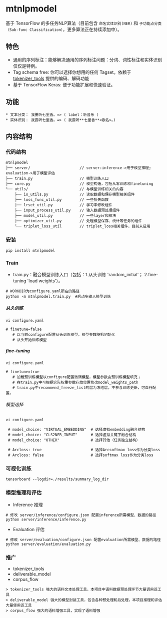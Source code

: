 # mtnlpmodel

基于 TensorFlow 的多任务NLP算法（目前包含 `命名实体识别(NER)` 和 `子功能点分类（Sub-func Classification）`，更多算法正在持续添加中）。

## 特色
* 通用的序列标注：能够解决通用的序列标注问题：分词、词性标注和实体识别仅仅是特例。
* Tag schema free: 你可以选择你想用的任何 Tagset。依赖于 [tokenizer_tools](https://github.com/howl-anderson/tokenizer_tools) 提供的编码、解码功能
* 基于 TensorFlow Keras: 便于功能扩展和快速验证。

## 功能
```
* 文本分类： 我要听七里香。=> ( label：听音乐 )
* 实体识别： 我要听七里香。=> ( 我要听**七里香**<歌名>。)
```
## 内容结构
### 代码结构
```
mtnlpmodel
├── server/                      // server:inference->用于模型推理; evaluation->用于模型评估     
├── train.py                     // 模型训练入口
├── core.py                      // 模型构造，包括从零训练和finetuning
└── utils/                       // 与模型训练相关的内容
    ├── io_utils.py              // 读取数据和保存模型相关组件
    ├── loss_func_util.py        // 一些损失函数
    ├── lrset_util.py            // 学习率修改组件
    ├── input_process_util.py    // 输入数据预处理组件
    ├── model_util.py            // 一些layer和模块
    ├── optimizer_util.py        // 处理模型保存、统计等任务的组件
    └── triplet_loss_util        // triplet_loss相关组件，目前未启用

```
### 安装
```
pip install mtnlpmodel
```
### Train
* train.py：融合模型训练入口（包括：1.从头训练 'random_initial'；
                                 2.fine-tuning 'load weights'）。
```
# WORKDIR为configure.yaml所在的路径
python -m mtnlpmodel.train.py  #启动多输入模型训练
```
##### 从头训练
```
vi configure.yaml 

# finetune=false 
   # 以当前configure配置从头训练模型，模型参数随机初始化
   # 从头开始训练模型
```
##### fine-tuning
```
vi configure.yaml

# finetune=true 
   # 加载预训练模型以configure配置微调模型，模型参数由预训练模型填充；
   # 在train.py中可根据实际权重参数存放位置修改model_weights_path
   # train.py中recommend_freeze_list的层为冻结层，不参与训练更新，可自行配置。
```
###### 模型选择
```
vi configure.yaml 

 # model_choice: "VIRTUAL_EMBEDDING"  # 选择虚拟embedding融合结构
 # model_choice: "CLS2NER_INPUT"      # 选择虚拟关键字融合结构
 # model_choice: "OTHER"              # 选择其他（任务独立结构）

 # Arcloss: true                      # 选择Arcsoftmax loss作为分类loss
 # Arcloss: false                     # 选择softmax loss作为分类loss
```
### 可视化训练
```
tensorboard --logdir=./results/summary_log_dir
```
### 模型推理和评估
* Inference 推理
```
# 修改 server/inference/configure.json 配置inference所需模型、数据的路径
python server/inference/inference.py
```
* Evaluation 评估
```
# 修改 server/evaluation/configure.json 配置evaluation所需模型、数据的路径
python server/evaluation/evaluation.py
```

### 推广
* tokenizer_tools
* deliverable_model
* corpus_flow
```
> tokenizer_tools 强大的语料文本处理工具，本项目中语料数据预处理环节大量调用该工具
> deliverable_model 强大的模型封装工具，包含各种预处理和后处理，本项目推理和评估大量使用该工具
> corpus_flow 强大的语料增强工具，实现了语料增强
```
